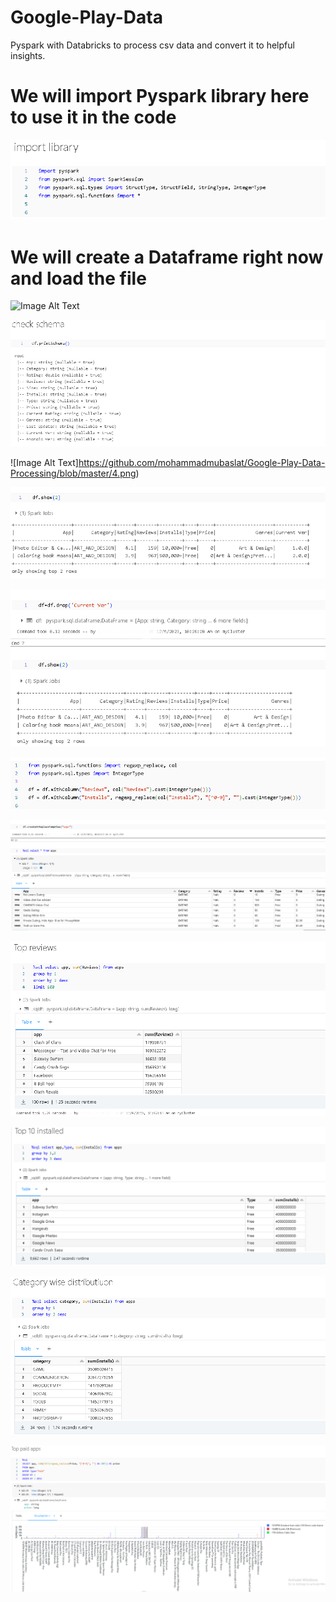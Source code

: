 # Google-Play-Data
Pyspark with Databricks to process csv data and convert it to helpful insights.

# We will import Pyspark library here to use it in the code
![Image Alt Text](https://github.com/mohammadmubaslat/Google-Play-Data-Processing/blob/master/1.png)

# We will create a Dataframe right now and load the file 
![Image Alt Text]()


![Image Alt Text](https://raw.githubusercontent.com/mohammadmubaslat/Google-Play-Data-Processing/master/3.png?token=GHSAT0AAAAAACLCR3HMJYSK66KAP3SFPRUKZLQSE5Q)


![Image Alt Text]https://github.com/mohammadmubaslat/Google-Play-Data-Processing/blob/master/4.png)


![Image Alt Text](https://raw.githubusercontent.com/mohammadmubaslat/Google-Play-Data-Processing/master/5.png?token=GHSAT0AAAAAACLCR3HMJYSK66KAP3SFPRUKZLQSE5Q)


![Image Alt Text](https://raw.githubusercontent.com/mohammadmubaslat/Google-Play-Data-Processing/master/6.png?token=GHSAT0AAAAAACLCR3HMJYSK66KAP3SFPRUKZLQSE5Q)


![Image Alt Text](https://raw.githubusercontent.com/mohammadmubaslat/Google-Play-Data-Processing/master/7.png?token=GHSAT0AAAAAACLCR3HMJYSK66KAP3SFPRUKZLQSE5Q)


![Image Alt Text](https://raw.githubusercontent.com/mohammadmubaslat/Google-Play-Data-Processing/master/8.png?token=GHSAT0AAAAAACLCR3HMJYSK66KAP3SFPRUKZLQSE5Q)


![Image Alt Text](https://raw.githubusercontent.com/mohammadmubaslat/Google-Play-Data-Processing/master/9.png?token=GHSAT0AAAAAACLCR3HMJYSK66KAP3SFPRUKZLQSE5Q)


![Image Alt Text](https://raw.githubusercontent.com/mohammadmubaslat/Google-Play-Data-Processing/master/10.png?token=GHSAT0AAAAAACLCR3HMJYSK66KAP3SFPRUKZLQSE5Q)


![Image Alt Text](https://raw.githubusercontent.com/mohammadmubaslat/Google-Play-Data-Processing/master/11.png?token=GHSAT0AAAAAACLCR3HMJYSK66KAP3SFPRUKZLQSE5Q)


![Image Alt Text](https://raw.githubusercontent.com/mohammadmubaslat/Google-Play-Data-Processing/master/12.png?token=GHSAT0AAAAAACLCR3HMJYSK66KAP3SFPRUKZLQSE5Q)
